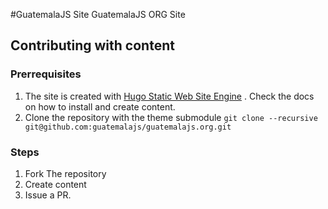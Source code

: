 #GuatemalaJS Site
GuatemalaJS ORG Site

## Contributing with content

### Prerrequisites
1. The site is created with <a href="https://gohugo.io">Hugo Static Web Site Engine</a> . Check the docs on how to install and create content.
2. Clone the repository with the theme submodule ```git clone --recursive git@github.com:guatemalajs/guatemalajs.org.git```


### Steps
1. Fork The repository
2. Create content
3. Issue a PR.
